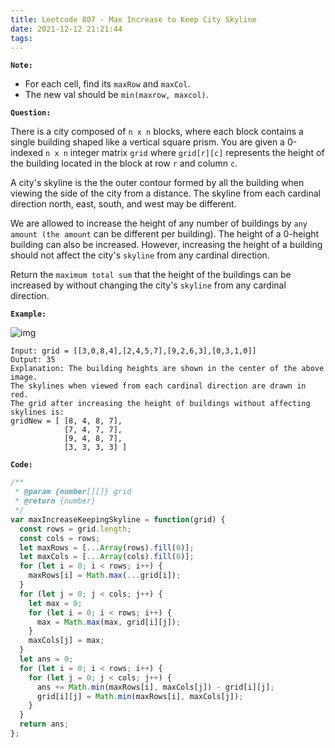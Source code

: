 ```yaml
---
title: Leetcode 807 - Max Increase to Keep City Skyline
date: 2021-12-12 21:21:44
tags:
---
```

**`Note:`**
- For each cell, find its `maxRow` and `maxCol`. 
- The new val should be `min(maxrow, maxcol)`.

**`Question:`**

There is a city composed of `n x n` blocks, where each block contains a single building shaped like a vertical square prism. You are given a 0-indexed `n x n` integer matrix `grid` where `grid[r][c]` represents the height of the building located in the block at row `r` and column `c`.

A city's skyline is the the outer contour formed by all the building when viewing the side of the city from a distance. The skyline from each cardinal direction north, east, south, and west may be different.

We are allowed to increase the height of any number of buildings by `any amount (the amount` can be different per building). The height of a 0-height building can also be increased. However, increasing the height of a building should not affect the city's `skyline` from any cardinal direction.

Return the `maximum total sum` that the height of the buildings can be increased by without changing the city's `skyline` from any cardinal direction.

**`Example:`**

![img](https://assets.leetcode.com/uploads/2021/06/21/807-ex1.png)
```
Input: grid = [[3,0,8,4],[2,4,5,7],[9,2,6,3],[0,3,1,0]]
Output: 35
Explanation: The building heights are shown in the center of the above image.
The skylines when viewed from each cardinal direction are drawn in red.
The grid after increasing the height of buildings without affecting skylines is:
gridNew = [ [8, 4, 8, 7],
            [7, 4, 7, 7],
            [9, 4, 8, 7],
            [3, 3, 3, 3] ]
```

**`Code:`**
```javascript
/**
 * @param {number[][]} grid
 * @return {number}
 */
var maxIncreaseKeepingSkyline = function(grid) {
  const rows = grid.length;
  const cols = rows;
  let maxRows = [...Array(rows).fill(0)];
  let maxCols = [...Array(cols).fill(0)];
  for (let i = 0; i < rows; i++) {
    maxRows[i] = Math.max(...grid[i]);
  }
  for (let j = 0; j < cols; j++) {
    let max = 0;
    for (let i = 0; i < rows; i++) {
      max = Math.max(max, grid[i][j]);
    }
    maxCols[j] = max;
  }
  let ans = 0;
  for (let i = 0; i < rows; i++) {
    for (let j = 0; j < cols; j++) {
      ans += Math.min(maxRows[i], maxCols[j]) - grid[i][j];
      grid[i][j] = Math.min(maxRows[i], maxCols[j]);
    }
  }
  return ans;
};
```